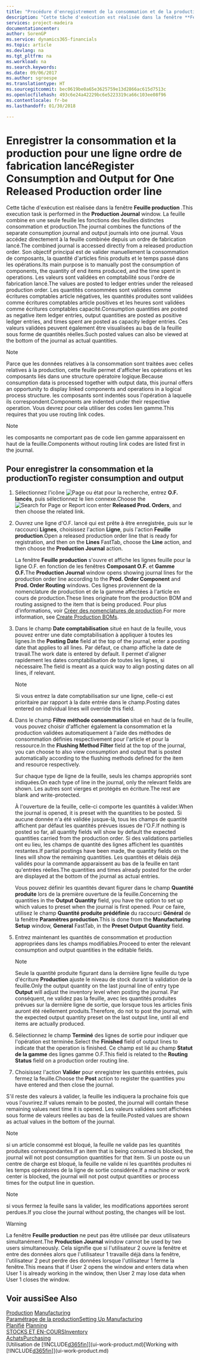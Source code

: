 ```yaml
---
title: "Procédure d'enregistrement de la consommation et de la production pour un ordre de fabrication | Microsoft Docs"
description: "Cette tâche d'exécution est réalisée dans la fenêtre **Feuille production** . La feuille combine en une seule feuille les fonctions des feuilles distinctes consommation et production. Vous accédez directement à la feuille combinée depuis un ordre de fabrication lancé. Son objectif principal est de valider manuellement la consommation de composants, la quantité d'articles finis produits et le temps passé dans les opérations."
services: project-madeira
documentationcenter: 
author: SorenGP
ms.service: dynamics365-financials
ms.topic: article
ms.devlang: na
ms.tgt_pltfrm: na
ms.workload: na
ms.search.keywords: 
ms.date: 09/06/2017
ms.author: sgroespe
ms.translationtype: HT
ms.sourcegitcommit: bec0619be0a65e3625759e13d2866ac615d7513c
ms.openlocfilehash: 493c6e24a42229bc6e5223319ca66c103ee08f96
ms.contentlocale: fr-be
ms.lasthandoff: 01/30/2018

---
```

# <a name="register-consumption-and-output-for-one-released-production-order-line"></a><span data-ttu-id="2ebe9-106">Enregistrer la consommation et la production pour une ligne ordre de fabrication lancé</span><span class="sxs-lookup"><span data-stu-id="2ebe9-106">Register Consumption and Output for One Released Production order line</span></span>
<span data-ttu-id="2ebe9-107">Cette tâche d'exécution est réalisée dans la fenêtre **Feuille production** .</span><span class="sxs-lookup"><span data-stu-id="2ebe9-107">This execution task is performed in the **Production Journal** window.</span></span> <span data-ttu-id="2ebe9-108">La feuille combine en une seule feuille les fonctions des feuilles distinctes consommation et production.</span><span class="sxs-lookup"><span data-stu-id="2ebe9-108">The journal combines the functions of the separate consumption journal and output journals into one journal.</span></span> <span data-ttu-id="2ebe9-109">Vous accédez directement à la feuille combinée depuis un ordre de fabrication lancé.</span><span class="sxs-lookup"><span data-stu-id="2ebe9-109">The combined journal is accessed directly from a released production order.</span></span> <span data-ttu-id="2ebe9-110">Son objectif principal est de valider manuellement la consommation de composants, la quantité d'articles finis produits et le temps passé dans les opérations.</span><span class="sxs-lookup"><span data-stu-id="2ebe9-110">Its main purpose is to manually post the consumption of components, the quantity of end items produced, and the time spent in operations.</span></span> <span data-ttu-id="2ebe9-111">Les valeurs sont validées en comptabilité sous l'ordre de fabrication lancé.</span><span class="sxs-lookup"><span data-stu-id="2ebe9-111">The values are posted to ledger entries under the released production order.</span></span> <span data-ttu-id="2ebe9-112">Les quantités consommées sont validées comme écritures comptables article négatives, les quantités produites sont validées comme écritures comptables article positives et les heures sont validées comme écritures comptables capacité.</span><span class="sxs-lookup"><span data-stu-id="2ebe9-112">Consumption quantities are posted as negative item ledger entries, output quantities are posted as positive ledger entries, and times spent are posted as capacity ledger entries.</span></span> <span data-ttu-id="2ebe9-113">Ces valeurs validées peuvent également être visualisées au bas de la feuille sous forme de quantités réelles.</span><span class="sxs-lookup"><span data-stu-id="2ebe9-113">Such posted values can also be viewed at the bottom of the journal as actual quantities.</span></span>  

> [!NOTE]  
>  <span data-ttu-id="2ebe9-114">Parce que les données relatives à la consommation sont traitées avec celles relatives à la production, cette feuille permet d'afficher les opérations et les composants liés dans une structure opératoire logique.</span><span class="sxs-lookup"><span data-stu-id="2ebe9-114">Because consumption data is processed together with output data, this journal offers an opportunity to display linked components and operations in a logical process structure.</span></span> <span data-ttu-id="2ebe9-115">les composants sont indentés sous l'opération à laquelle ils correspondent.</span><span class="sxs-lookup"><span data-stu-id="2ebe9-115">Components are indented under their respective operation.</span></span> <span data-ttu-id="2ebe9-116">Vous devrez pour cela utiliser des codes lien gamme.</span><span class="sxs-lookup"><span data-stu-id="2ebe9-116">This requires that you use routing link codes.</span></span>  

> [!NOTE]  
>  <span data-ttu-id="2ebe9-117">les composants ne comportant pas de code lien gamme apparaissent en haut de la feuille.</span><span class="sxs-lookup"><span data-stu-id="2ebe9-117">Components without routing link codes are listed first in the journal.</span></span>  

## <a name="to-register-consumption-and-output"></a><span data-ttu-id="2ebe9-118">Pour enregistrer la consommation et la production</span><span class="sxs-lookup"><span data-stu-id="2ebe9-118">To register consumption and output</span></span>  
1.  <span data-ttu-id="2ebe9-119">Sélectionnez l'icône ![Page ou état pour la recherche](media/ui-search/search_small.png "Page ou état pour la recherche"), entrez **O.F. lancés**, puis sélectionnez le lien connexe.</span><span class="sxs-lookup"><span data-stu-id="2ebe9-119">Choose the ![Search for Page or Report](media/ui-search/search_small.png "Search for Page or Report icon") icon enter **Released Prod. Orders**, and then choose the related link.</span></span>  
2.  <span data-ttu-id="2ebe9-120">Ouvrez une ligne d'O.F. lancé qui est prête à être enregistrée, puis sur le raccourci **Lignes**, choisissez l'action **Ligne**, puis l'action **Feuille production**.</span><span class="sxs-lookup"><span data-stu-id="2ebe9-120">Open a released production order line that is ready for registration, and then on the **Lines** FastTab, choose the **Line** action, and then choose the **Production Journal** action.</span></span>  

    <span data-ttu-id="2ebe9-121">La fenêtre **Feuille production** s'ouvre et affiche les lignes feuille pour la ligne O.F. en fonction de les fenêtres **Composant O.F.** et **Gamme O.F.**</span><span class="sxs-lookup"><span data-stu-id="2ebe9-121">The **Production Journal** window opens showing journal lines for the production order line according to the **Prod. Order Component** and **Prod. Order Routing** windows.</span></span> <span data-ttu-id="2ebe9-122">Ces lignes proviennent de la nomenclature de production et de la gamme affectées à l'article en cours de production.</span><span class="sxs-lookup"><span data-stu-id="2ebe9-122">These lines originate from the production BOM and routing assigned to the item that is being produced.</span></span> <span data-ttu-id="2ebe9-123">Pour plus d'informations, voir [Créer des nomenclatures de production](production-how-to-create-routings.md).</span><span class="sxs-lookup"><span data-stu-id="2ebe9-123">For more information, see [Create Production BOMs](production-how-to-create-routings.md).</span></span>  

3.  <span data-ttu-id="2ebe9-124">Dans le champ **Date comptabilisation** situé en haut de la feuille, vous pouvez entrer une date comptabilisation à appliquer à toutes les lignes.</span><span class="sxs-lookup"><span data-stu-id="2ebe9-124">In the **Posting Date** field at the top of the journal, enter a posting date that applies to all lines.</span></span> <span data-ttu-id="2ebe9-125">Par défaut, ce champ affiche la date de travail.</span><span class="sxs-lookup"><span data-stu-id="2ebe9-125">The work date is entered by default.</span></span> <span data-ttu-id="2ebe9-126">Il permet d'aligner rapidement les dates comptabilisation de toutes les lignes, si nécessaire.</span><span class="sxs-lookup"><span data-stu-id="2ebe9-126">The field is meant as a quick way to align posting dates on all lines, if relevant.</span></span>  

    > [!NOTE]  
    >  <span data-ttu-id="2ebe9-127">Si vous entrez la date comptabilisation sur une ligne, celle-ci est prioritaire par rapport à la date entrée dans le champ.</span><span class="sxs-lookup"><span data-stu-id="2ebe9-127">Posting dates entered on individual lines will override this field.</span></span>  

4.  <span data-ttu-id="2ebe9-128">Dans le champ **Filtre méthode consommation** situé en haut de la feuille, vous pouvez choisir d'afficher également la consommation et la production validées automatiquement à l'aide des méthodes de consommation définies respectivement pour l'article et pour la ressource.</span><span class="sxs-lookup"><span data-stu-id="2ebe9-128">In the **Flushing Method Filter** field at the top of the journal, you can choose to also view consumption and output that is posted automatically according to the flushing methods defined for the item and resource respectively.</span></span>  

    <span data-ttu-id="2ebe9-129">Sur chaque type de ligne de la feuille, seuls les champs appropriés sont indiquées.</span><span class="sxs-lookup"><span data-stu-id="2ebe9-129">On each type of line in the journal, only the relevant fields are shown.</span></span> <span data-ttu-id="2ebe9-130">Les autres sont vierges et protégés en écriture.</span><span class="sxs-lookup"><span data-stu-id="2ebe9-130">The rest are blank and write-protected.</span></span>  

    <span data-ttu-id="2ebe9-131">À l'ouverture de la feuille, celle-ci comporte les quantités à valider.</span><span class="sxs-lookup"><span data-stu-id="2ebe9-131">When the journal is opened, it is preset with the quantities to be posted.</span></span> <span data-ttu-id="2ebe9-132">Si aucune donnée n'a été validée jusque-là, tous les champs de quantité affichent par défaut les quantités prévues issues de l'O.F.</span><span class="sxs-lookup"><span data-stu-id="2ebe9-132">If nothing is posted so far, all quantity fields will show by default the expected quantities carried from the production order.</span></span> <span data-ttu-id="2ebe9-133">Si des validations partielles ont eu lieu, les champs de quantité des lignes affichent les quantités restantes.</span><span class="sxs-lookup"><span data-stu-id="2ebe9-133">If partial postings have been made, the quantity fields on the lines will show the remaining quantities.</span></span> <span data-ttu-id="2ebe9-134">Les quantités et délais déjà validés pour la commande apparaissent au bas de la feuille en tant qu'entrées réelles.</span><span class="sxs-lookup"><span data-stu-id="2ebe9-134">The quantities and times already posted for the order are displayed at the bottom of the journal as actual entries.</span></span>  

    <span data-ttu-id="2ebe9-135">Vous pouvez définir les quantités devant figurer dans le champ **Quantité produite** lors de la première ouverture de la feuille.</span><span class="sxs-lookup"><span data-stu-id="2ebe9-135">Concerning the quantities in the **Output Quantity** field, you have the option to set up which values to preset when the journal is first opened.</span></span> <span data-ttu-id="2ebe9-136">Pour ce faire, utilisez le champ **Quantité produite prédéfinie** du raccourci **Général** de la fenêtre **Paramètres production**.</span><span class="sxs-lookup"><span data-stu-id="2ebe9-136">This is done from the **Manufacturing Setup** window, **General** FastTab, in the **Preset Output Quantity** field.</span></span> 

5.  <span data-ttu-id="2ebe9-137">Entrez maintenant les quantités de consommation et production appropriées dans les champs modifiables.</span><span class="sxs-lookup"><span data-stu-id="2ebe9-137">Proceed to enter the relevant consumption and output quantities in the editable fields.</span></span>  

    > [!NOTE]  
    >  <span data-ttu-id="2ebe9-138">Seule la quantité produite figurant dans la dernière ligne feuille du type d'écriture **Production** ajuste le niveau de stock durant la validation de la feuille.</span><span class="sxs-lookup"><span data-stu-id="2ebe9-138">Only the output quantity on the last journal line of entry type **Output** will adjust the inventory level when posting the journal.</span></span> <span data-ttu-id="2ebe9-139">Par conséquent, ne validez pas la feuille, avec les quantités produites prévues sur la dernière ligne de sortie, que lorsque tous les articles finis auront été réellement produits.</span><span class="sxs-lookup"><span data-stu-id="2ebe9-139">Therefore, do not to post the journal, with the expected output quantity preset on the last output line, until all end items are actually produced.</span></span>  

6.  <span data-ttu-id="2ebe9-140">Sélectionnez le champ **Terminé** des lignes de sortie pour indiquer que l'opération est terminée.</span><span class="sxs-lookup"><span data-stu-id="2ebe9-140">Select the **Finished** field of output lines to indicate that the operation is finished.</span></span> <span data-ttu-id="2ebe9-141">Ce champ est lié au champ **Statut de la gamme** des lignes gamme O.F.</span><span class="sxs-lookup"><span data-stu-id="2ebe9-141">This field is related to the **Routing Status** field on a production order routing line.</span></span>  
7.  <span data-ttu-id="2ebe9-142">Choisissez l'action **Valider** pour enregistrer les quantités entrées, puis fermez la feuille.</span><span class="sxs-lookup"><span data-stu-id="2ebe9-142">Choose the **Post** action to register the quantities you have entered and then close the journal.</span></span>  

<span data-ttu-id="2ebe9-143">S'il reste des valeurs à valider, la feuille les indiquera la prochaine fois que vous l'ouvrirez.</span><span class="sxs-lookup"><span data-stu-id="2ebe9-143">If values remain to be posted, the journal will contain these remaining values next time it is opened.</span></span> <span data-ttu-id="2ebe9-144">Les valeurs validées sont affichées sous forme de valeurs réelles au bas de la feuille.</span><span class="sxs-lookup"><span data-stu-id="2ebe9-144">Posted values are shown as actual values in the bottom of the journal.</span></span>  

> [!NOTE]  
>  <span data-ttu-id="2ebe9-145"> si un article consommé est bloqué, la feuille ne valide pas les quantités produites correspondantes.</span><span class="sxs-lookup"><span data-stu-id="2ebe9-145">If an item that is being consumed is blocked, the journal will not post consumption quantities for that item.</span></span> <span data-ttu-id="2ebe9-146">Si un poste ou un centre de charge est bloqué, la feuille ne valide ni les quantités produites ni les temps opératoires de la ligne de sortie considérée.</span><span class="sxs-lookup"><span data-stu-id="2ebe9-146">If a machine or work center is blocked, the journal will not post output quantities or process times for the output line in question.</span></span>  

> [!NOTE]  
>  <span data-ttu-id="2ebe9-147">si vous fermez la feuille sans la valider, les modifications apportées seront perdues.</span><span class="sxs-lookup"><span data-stu-id="2ebe9-147">If you close the journal without posting, the changes will be lost.</span></span>  

> [!WARNING]  
>  <span data-ttu-id="2ebe9-148">La fenêtre **Feuille production** ne peut pas être utilisée par deux utilisateurs simultanément.</span><span class="sxs-lookup"><span data-stu-id="2ebe9-148">The **Production Journal** window cannot be used by two users simultaneously.</span></span> <span data-ttu-id="2ebe9-149">Cela signifie que si l'utilisateur 2 ouvre la fenêtre et entre des données alors que l'utilisateur 1 travaille déjà dans la fenêtre, l'utilisateur 2 peut perdre des données lorsque l'utilisateur 1 ferme la fenêtre.</span><span class="sxs-lookup"><span data-stu-id="2ebe9-149">This means that if User 2 opens the window and enters data when User 1 is already working in the window, then User 2 may lose data when User 1 closes the window.</span></span>  

## <a name="see-also"></a><span data-ttu-id="2ebe9-150">Voir aussi</span><span class="sxs-lookup"><span data-stu-id="2ebe9-150">See Also</span></span>  
<span data-ttu-id="2ebe9-151">[Production](production-manage-manufacturing.md)  </span><span class="sxs-lookup"><span data-stu-id="2ebe9-151">[Manufacturing](production-manage-manufacturing.md)  </span></span>  
[<span data-ttu-id="2ebe9-152">Paramétrage de la production</span><span class="sxs-lookup"><span data-stu-id="2ebe9-152">Setting Up Manufacturing</span></span>](production-configure-production-processes.md)  
<span data-ttu-id="2ebe9-153">[Planifié](production-planning.md)    </span><span class="sxs-lookup"><span data-stu-id="2ebe9-153">[Planning](production-planning.md)    </span></span>  
[<span data-ttu-id="2ebe9-154">STOCKS ET EN-COURS</span><span class="sxs-lookup"><span data-stu-id="2ebe9-154">Inventory</span></span>](inventory-manage-inventory.md)  
[<span data-ttu-id="2ebe9-155">Achats</span><span class="sxs-lookup"><span data-stu-id="2ebe9-155">Purchasing</span></span>](purchasing-manage-purchasing.md)  
<span data-ttu-id="2ebe9-156">[Utilisation de [!INCLUDE[d365fin](includes/d365fin_md.md)]](ui-work-product.md)</span><span class="sxs-lookup"><span data-stu-id="2ebe9-156">[Working with [!INCLUDE[d365fin](includes/d365fin_md.md)]](ui-work-product.md)</span></span>

